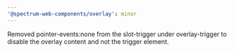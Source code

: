```yaml
---
'@spectrum-web-components/overlay': minor
---
```


Removed pointer-events:none from the slot-trigger under overlay-trigger to disable the overlay content and not the trigger element.
